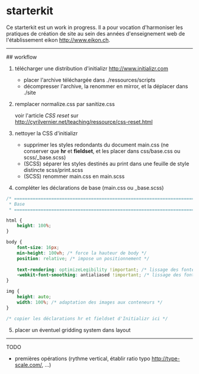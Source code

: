 # starterkit

Ce starterkit est un work in progress. Il a pour vocation d'harmoniser les pratiques de création de site au sein des années d'enseignement web de l'établissement eikon http://www.eikon.ch.

---

## workflow

1. télécharger une distribution d'initializr http://www.initializr.com

   * placer l'archive téléchargée dans ./ressources/scripts
   * décompresser l'archive, la renommer en mirror, et la déplacer dans ./site

2. remplacer normalize.css par sanitize.css

   voir l'article *CSS reset* sur http://cyrilvernier.net/teaching/ressource/css-reset.html

3. nettoyer la CSS d'initializr

   * supprimer les styles redondants du document main.css (ne conserver que **hr** et **fieldset**, et les placer dans css/base.css ou scss/_base.scss)
   * (SCSS) séparer les styles destinés au print dans une feuille de style distincte scss/print.scss
   * (SCSS) renommer main.css en main.scss

4. compléter les déclarations de base (main.css ou _base.scss)

```scss
/* ==========================================================================
 * Base
 * ========================================================================== */

html {
    height: 100%;
}

body {
    font-size: 16px;
    min-height: 100vh; /* force la hauteur de body */
    position: relative; /* impose un positionnement */
    
    text-rendering: optimizeLegibility !important; /* lissage des fontes */
    -webkit-font-smoothing: antialiased !important; /* lissage des fontes */
}

img {
    height: auto;
    width: 100%; /* adaptation des images aux conteneurs */
}

/* copier les déclarations hr et fieldset d'Initializr ici */

```

5. placer un éventuel gridding system dans layout

---

TODO
   * premières opérations (rythme vertical, établir ratio typo http://type-scale.com/, …)
